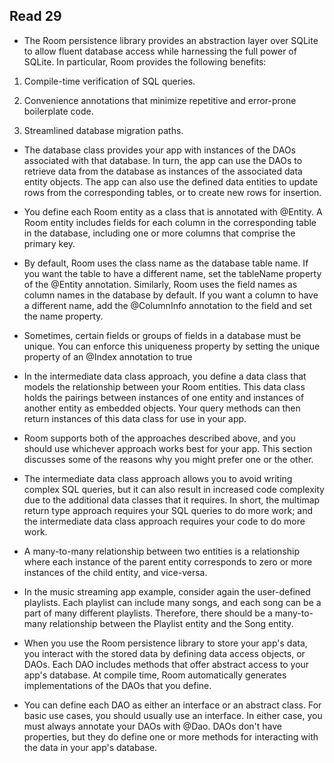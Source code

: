 ## Read 29

- The Room persistence library provides an abstraction layer over SQLite to allow fluent database access while harnessing the full power of SQLite. In particular, Room provides the following benefits:

1) Compile-time verification of SQL queries.

2) Convenience annotations that minimize repetitive and error-prone boilerplate code.

3) Streamlined database migration paths.

- The database class provides your app with instances of the DAOs associated with that database. In turn, the app can use the DAOs to retrieve data from the database as instances of the associated data entity objects. The app can also use the defined data entities to update rows from the corresponding tables, or to create new rows for insertion.

- You define each Room entity as a class that is annotated with @Entity. A Room entity includes fields for each column in the corresponding table in the database, including one or more columns that comprise the primary key.

- By default, Room uses the class name as the database table name. If you want the table to have a different name, set the tableName property of the @Entity annotation. Similarly, Room uses the field names as column names in the database by default. If you want a column to have a different name, add the @ColumnInfo annotation to the field and set the name property. 

- Sometimes, certain fields or groups of fields in a database must be unique. You can enforce this uniqueness property by setting the unique property of an @Index annotation to true

- In the intermediate data class approach, you define a data class that models the relationship between your Room entities. This data class holds the pairings between instances of one entity and instances of another entity as embedded objects. Your query methods can then return instances of this data class for use in your app.

- Room supports both of the approaches described above, and you should use whichever approach works best for your app. This section discusses some of the reasons why you might prefer one or the other.

- The intermediate data class approach allows you to avoid writing complex SQL queries, but it can also result in increased code complexity due to the additional data classes that it requires. In short, the multimap return type approach requires your SQL queries to do more work; and the intermediate data class approach requires your code to do more work.

- A many-to-many relationship between two entities is a relationship where each instance of the parent entity corresponds to zero or more instances of the child entity, and vice-versa.

- In the music streaming app example, consider again the user-defined playlists. Each playlist can include many songs, and each song can be a part of many different playlists. Therefore, there should be a many-to-many relationship between the Playlist entity and the Song entity.

- When you use the Room persistence library to store your app's data, you interact with the stored data by defining data access objects, or DAOs. Each DAO includes methods that offer abstract access to your app's database. At compile time, Room automatically generates implementations of the DAOs that you define.

- You can define each DAO as either an interface or an abstract class. For basic use cases, you should usually use an interface. In either case, you must always annotate your DAOs with @Dao. DAOs don't have properties, but they do define one or more methods for interacting with the data in your app's database.

